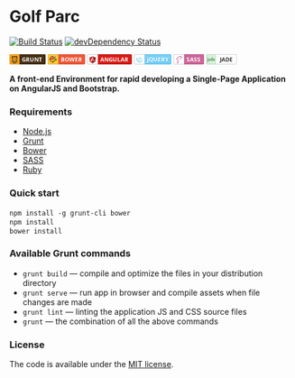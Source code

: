 # Golf Parc

[![Build Status](https://img.shields.io/travis/artbelov/golf-parc/master.svg?style=flat)](https://travis-ci.org/artbelov/golf-parc)
[![devDependency Status](https://img.shields.io/david/dev/artbelov/golf-parc.svg?style=flat)](https://david-dm.org/artbelov/golf-parc#info=devDependencies)

![Built with Grunt](https://raw.githubusercontent.com/pixel-cookers/built-with-badges/master/grunt/grunt-short-flat.png)
![Built with Bower](https://raw.githubusercontent.com/pixel-cookers/built-with-badges/master/bower/bower-short-flat.png)
![Built with Angular](https://raw.githubusercontent.com/pixel-cookers/built-with-badges/master/angular/angular-short-flat.png)
![Built with jQuery](https://raw.githubusercontent.com/pixel-cookers/built-with-badges/master/jquery/jquery-short-flat.png)
![Built with SASS](https://raw.githubusercontent.com/pixel-cookers/built-with-badges/master/sass/sass-short-flat.png)
![Built with JADE](https://raw.githubusercontent.com/pixel-cookers/built-with-badges/master/jade/jade-short-flat.png)

**A front-end Environment for rapid developing a Single-Page Application on AngularJS and Bootstrap.**

### Requirements
- [Node.js](http://nodejs.org/download/)
- [Grunt](http://gruntjs.com/getting-started)
- [Bower](http://bower.io/#install-bower)
- [SASS](http://sass-lang.com/install)
- [Ruby](http://rubyinstaller.org/downloads/)

### Quick start
```
npm install -g grunt-cli bower
npm install
bower install
```

### Available Grunt commands
- `grunt build` — compile and optimize the files in your distribution directory
- `grunt serve` — run app in browser and compile assets when file changes are made
- `grunt lint` — linting the application JS and CSS source files
- `grunt` — the combination of all the above commands

### License
The code is available under the [MIT license](LICENSE.txt).
